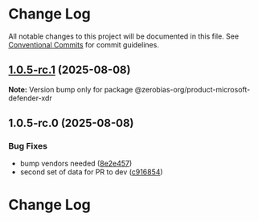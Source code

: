 # Change Log

All notable changes to this project will be documented in this file.
See [Conventional Commits](https://conventionalcommits.org) for commit guidelines.

## [1.0.5-rc.1](https://github.com/zerobias-org/product/compare/@zerobias-org/product-microsoft-defender-xdr@1.0.5-rc.0...@zerobias-org/product-microsoft-defender-xdr@1.0.5-rc.1) (2025-08-08)

**Note:** Version bump only for package @zerobias-org/product-microsoft-defender-xdr





## 1.0.5-rc.0 (2025-08-08)


### Bug Fixes

* bump vendors needed ([8e2e457](https://github.com/zerobias-org/product/commit/8e2e457e0b5d7141a05e8f2c178bc2854f2b7178))
* second set of data for PR to dev ([c916854](https://github.com/zerobias-org/product/commit/c916854bcf229b1c2042ffdea18472d66a061aaf))





# Change Log
